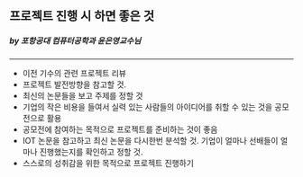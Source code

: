 ## 프로젝트 진행 시 하면 좋은 것 

#####  by 포항공대 컴퓨터공학과 윤은영교수님

<hr>

* 이전 기수의 관련 프로젝트 리뷰
* 프로젝트 발전방향을 참고할 것. 
* 최신의 논문들을 보고 주제를 정할 것
* 기업의 작은 비용을 들여서 실력 있는 사람들의 아이디어를 취할 수 있는 것을 공모전으로 활용
* 공모전에 참여하는 목적으로 프로젝트를 준비하는 것이 좋음
* IOT 논문을 참고하고 최신 논문을 다시한번 분석할 것. 기업이 얼마나 선배들이 얼마나 진행했는지를 확인하고 정할 것.
* 스스로의 성취감을 위한 목적으로 프로젝트 진행하기
